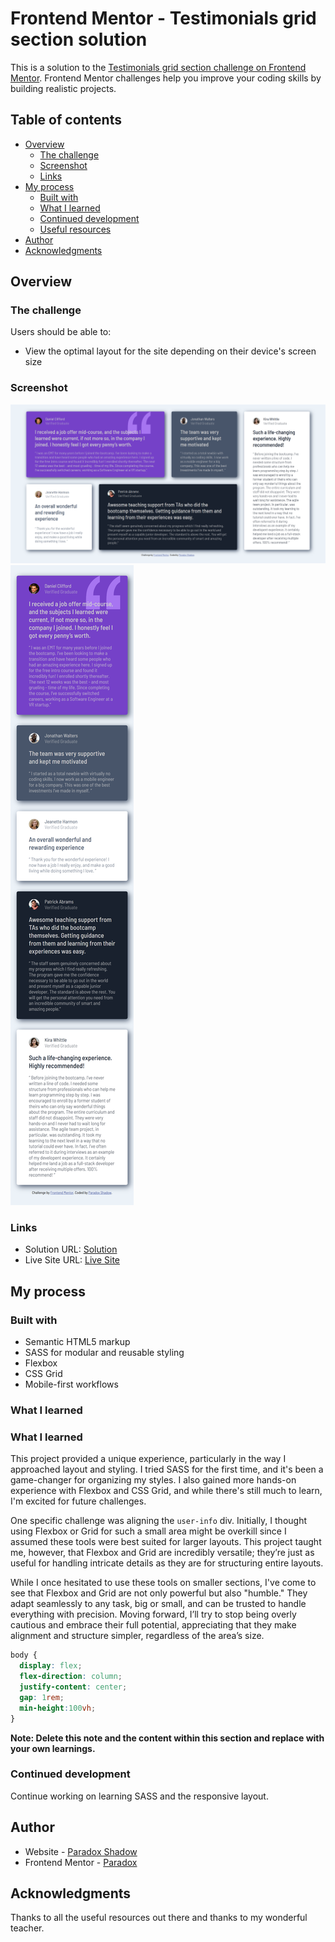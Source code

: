 # Frontend Mentor - Testimonials grid section solution

This is a solution to the [Testimonials grid section challenge on Frontend Mentor](https://www.frontendmentor.io/challenges/testimonials-grid-section-Nnw6J7Un7). Frontend Mentor challenges help you improve your coding skills by building realistic projects. 

## Table of contents

- [Overview](#overview)
  - [The challenge](#the-challenge)
  - [Screenshot](#screenshot)
  - [Links](#links)
- [My process](#my-process)
  - [Built with](#built-with)
  - [What I learned](#what-i-learned)
  - [Continued development](#continued-development)
  - [Useful resources](#useful-resources)
- [Author](#author)
- [Acknowledgments](#acknowledgments)


## Overview

### The challenge

Users should be able to:

- View the optimal layout for the site depending on their device's screen size

### Screenshot

![Desktop](./design/Desktop.png)
![Mobile](./design/Mobile.png)


### Links

- Solution URL: [Solution](https://your-solution-url.com)
- Live Site URL: [Live Site](https://taresta.github.io/Testimonial-Grid-Section/)

## My process

### Built with

- Semantic HTML5 markup
- SASS for modular and reusable styling
- Flexbox
- CSS Grid
- Mobile-first workflows


### What I learned
### What I learned

This project provided a unique experience, particularly in the way I approached layout and styling. I tried SASS for the first time, and it's been a game-changer for organizing my styles. I also gained more hands-on experience with Flexbox and CSS Grid, and while there's still much to learn, I'm excited for future challenges.

One specific challenge was aligning the `user-info` div. Initially, I thought using Flexbox or Grid for such a small area might be overkill since I assumed these tools were best suited for larger layouts. This project taught me, however, that Flexbox and Grid are incredibly versatile; they’re just as useful for handling intricate details as they are for structuring entire layouts.  

While I once hesitated to use these tools on smaller sections, I've come to see that Flexbox and Grid are not only powerful but also "humble." They adapt seamlessly to any task, big or small, and can be trusted to handle everything with precision. Moving forward, I’ll try to stop being overly cautious and embrace their full potential, appreciating that they make alignment and structure simpler, regardless of the area’s size.

```css
body {
  display: flex;
  flex-direction: column;
  justify-content: center;
  gap: 1rem;
  min-height:100vh;
}
```

**Note: Delete this note and the content within this section and replace with your own learnings.**

### Continued development

Continue working on learning SASS and the responsive layout.

## Author

- Website - [Paradox Shadow](https://github.com/Taresta)
- Frontend Mentor - [Paradox](https://www.frontendmentor.io/profile/Taresta)


## Acknowledgments
Thanks to all the useful resources out there and thanks to my wonderful teacher.

